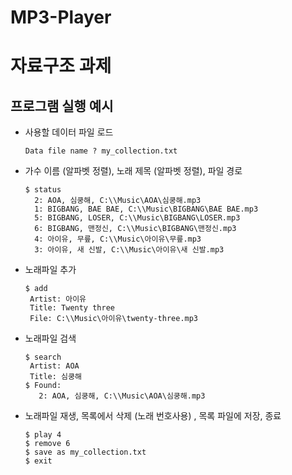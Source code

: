 # MP3-Player
자료구조 과제
======================

## 프로그램 실행 예시
* 사용할 데이터 파일 로드 
    ```
    Data file name ? my_collection.txt  
    ```
* 가수 이름 (알파벳 정렬), 노래 제목 (알파벳 정렬), 파일 경로  
    ```
    $ status
      2: AOA, 심쿵해, C:\\Music\AOA\심쿵해.mp3
      1: BIGBANG, BAE BAE, C:\\Music\BIGBANG\BAE BAE.mp3
      5: BIGBANG, LOSER, C:\\Music\BIGBANG\LOSER.mp3
      6: BIGBANG, 맨정신, C:\\Music\BIGBANG\맨정신.mp3
      4: 아이유, 무릎, C:\\Music\아이유\무릎.mp3
      3: 아이유, 새 신발, C:\\Music\아이유\새 신발.mp3    
    ```
* 노래파일 추가
    ```
   $ add
     Artist: 아이유
     Title: Twenty three
     File: C:\\Music\아이유\twenty-three.mp3
    ```
* 노래파일 검색
    ```
   $ search
     Artist: AOA
     Title: 심쿵해
   $ Found:
       2: AOA, 심쿵해, C:\\Music\AOA\심쿵해.mp3 
    ```
* 노래파일 재생, 목록에서 삭제 (노래 번호사용) , 목록 파일에 저장, 종료
    ```
   $ play 4 
   $ remove 6
   $ save as my_collection.txt
   $ exit
   ```
